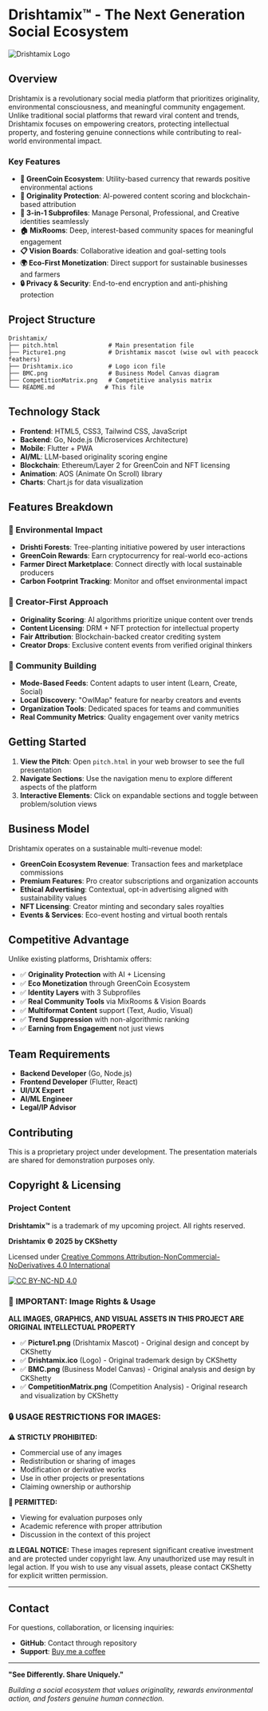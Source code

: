# Drishtamix™ - The Next Generation Social Ecosystem

![Drishtamix Logo](Picture1.png)

## Overview

Drishtamix is a revolutionary social media platform that prioritizes originality, environmental consciousness, and meaningful community engagement. Unlike traditional social platforms that reward viral content and trends, Drishtamix focuses on empowering creators, protecting intellectual property, and fostering genuine connections while contributing to real-world environmental impact.

### Key Features

- **🌿 GreenCoin Ecosystem**: Utility-based currency that rewards positive environmental actions
- **🎨 Originality Protection**: AI-powered content scoring and blockchain-based attribution
- **👤 3-in-1 Subprofiles**: Manage Personal, Professional, and Creative identities seamlessly  
- **🏠 MixRooms**: Deep, interest-based community spaces for meaningful engagement
- **📋 Vision Boards**: Collaborative ideation and goal-setting tools
- **🌍 Eco-First Monetization**: Direct support for sustainable businesses and farmers
- **🔒 Privacy & Security**: End-to-end encryption and anti-phishing protection

## Project Structure

```
Drishtamix/
├── pitch.html              # Main presentation file
├── Picture1.png            # Drishtamix mascot (wise owl with peacock feathers)
├── Drishtamix.ico          # Logo icon file
├── BMC.png                 # Business Model Canvas diagram
├── CompetitionMatrix.png   # Competitive analysis matrix
└── README.md              # This file
```

## Technology Stack

- **Frontend**: HTML5, CSS3, Tailwind CSS, JavaScript
- **Backend**: Go, Node.js (Microservices Architecture)
- **Mobile**: Flutter + PWA
- **AI/ML**: LLM-based originality scoring engine
- **Blockchain**: Ethereum/Layer 2 for GreenCoin and NFT licensing
- **Animation**: AOS (Animate On Scroll) library
- **Charts**: Chart.js for data visualization

## Features Breakdown

### 🌱 Environmental Impact
- **Drishti Forests**: Tree-planting initiative powered by user interactions
- **GreenCoin Rewards**: Earn cryptocurrency for real-world eco-actions
- **Farmer Direct Marketplace**: Connect directly with local sustainable producers
- **Carbon Footprint Tracking**: Monitor and offset environmental impact

### 🎯 Creator-First Approach
- **Originality Scoring**: AI algorithms prioritize unique content over trends
- **Content Licensing**: DRM + NFT protection for intellectual property
- **Fair Attribution**: Blockchain-backed creator crediting system
- **Creator Drops**: Exclusive content events from verified original thinkers

### 🤝 Community Building
- **Mode-Based Feeds**: Content adapts to user intent (Learn, Create, Social)
- **Local Discovery**: "OwlMap" feature for nearby creators and events
- **Organization Tools**: Dedicated spaces for teams and communities
- **Real Community Metrics**: Quality engagement over vanity metrics


## Getting Started

1. **View the Pitch**: Open `pitch.html` in your web browser to see the full presentation
2. **Navigate Sections**: Use the navigation menu to explore different aspects of the platform
3. **Interactive Elements**: Click on expandable sections and toggle between problem/solution views

## Business Model

Drishtamix operates on a sustainable multi-revenue model:

- **GreenCoin Ecosystem Revenue**: Transaction fees and marketplace commissions
- **Premium Features**: Pro creator subscriptions and organization accounts
- **Ethical Advertising**: Contextual, opt-in advertising aligned with sustainability values
- **NFT Licensing**: Creator minting and secondary sales royalties
- **Events & Services**: Eco-event hosting and virtual booth rentals

## Competitive Advantage

Unlike existing platforms, Drishtamix offers:

- ✅ **Originality Protection** with AI + Licensing
- ✅ **Eco Monetization** through GreenCoin Ecosystem  
- ✅ **Identity Layers** with 3 Subprofiles
- ✅ **Real Community Tools** via MixRooms & Vision Boards
- ✅ **Multiformat Content** support (Text, Audio, Visual)
- ✅ **Trend Suppression** with non-algorithmic ranking
- ✅ **Earning from Engagement** not just views

## Team Requirements

- **Backend Developer** (Go, Node.js)
- **Frontend Developer** (Flutter, React)
- **UI/UX Expert**
- **AI/ML Engineer**
- **Legal/IP Advisor**

## Contributing

This is a proprietary project under development. The presentation materials are shared for demonstration purposes only.

## Copyright & Licensing

### Project Content
**Drishtamix™** is a trademark of my upcoming project. All rights reserved.

**Drishtamix © 2025 by CKShetty**

Licensed under [Creative Commons Attribution-NonCommercial-NoDerivatives 4.0 International](https://creativecommons.org/licenses/by-nc-nd/4.0/)

[![CC BY-NC-ND 4.0](https://mirrors.creativecommons.org/presskit/buttons/88x31/svg/by-nc-nd.svg)](https://creativecommons.org/licenses/by-nc-nd/4.0/)

### 🚨 **IMPORTANT: Image Rights & Usage**

**ALL IMAGES, GRAPHICS, AND VISUAL ASSETS IN THIS PROJECT ARE ORIGINAL INTELLECTUAL PROPERTY**

- ✅ **Picture1.png** (Drishtamix Mascot) - Original design and concept by CKShetty
- ✅ **Drishtamix.ico** (Logo) - Original trademark design by CKShetty  
- ✅ **BMC.png** (Business Model Canvas) - Original analysis and design by CKShetty
- ✅ **CompetitionMatrix.png** (Competition Analysis) - Original research and visualization by CKShetty

### **🔒 USAGE RESTRICTIONS FOR IMAGES:**

**⚠️ STRICTLY PROHIBITED:**
- Commercial use of any images
- Redistribution or sharing of images
- Modification or derivative works
- Use in other projects or presentations
- Claiming ownership or authorship

**📝 PERMITTED:**
- Viewing for evaluation purposes only
- Academic reference with proper attribution
- Discussion in the context of this project

**⚖️ LEGAL NOTICE:**
These images represent significant creative investment and are protected under copyright law. Any unauthorized use may result in legal action. If you wish to use any visual assets, please contact CKShetty for explicit written permission.

---

## Contact

For questions, collaboration, or licensing inquiries:

- **GitHub**: Contact through repository
- **Support**: [Buy me a coffee](https://buymeacoffee.com/ckshetty)

---

**"See Differently. Share Uniquely."**

*Building a social ecosystem that values originality, rewards environmental action, and fosters genuine human connection.*
